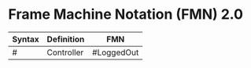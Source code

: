
# Frame Machine Notation (FMN) 2.0



Syntax | Definition | FMN 
--- | --- | ---
<span>#</span> | Controller | #LoggedOut 



